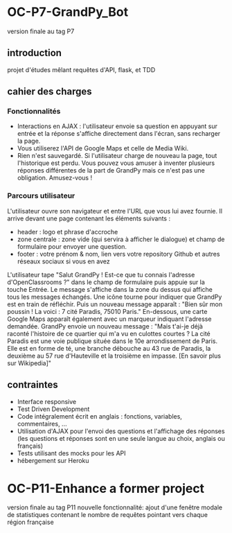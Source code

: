 # OC-P7-GrandPy_Bot

version finale au tag P7

## introduction
 projet d'études mêlant requêtes d'API, flask, et TDD
## cahier des charges
### Fonctionnalités
* Interactions en AJAX : l'utilisateur envoie sa question en appuyant sur entrée et la réponse s'affiche directement dans l'écran, sans recharger la page.
* Vous utiliserez l'API de Google Maps et celle de Media Wiki.
* Rien n'est sauvegardé. Si l'utilisateur charge de nouveau la page, tout l'historique est perdu.
Vous pouvez vous amuser à inventer plusieurs réponses différentes de la part de GrandPy mais ce n'est pas une obligation. Amusez-vous !
### Parcours utilisateur

L'utilisateur ouvre son navigateur et entre l'URL que vous lui avez fournie. Il arrive devant une page contenant les éléments suivants :

* header : logo et phrase d'accroche
* zone centrale : zone vide (qui servira à afficher le dialogue) et champ de formulaire pour envoyer une question.
* footer : votre prénom & nom, lien vers votre repository Github et autres réseaux sociaux si vous en avez

L'utilisateur tape "Salut GrandPy ! Est-ce que tu connais l'adresse d'OpenClassrooms ?" dans le champ de formulaire puis appuie sur la touche Entrée. Le message s'affiche dans la zone du dessus qui affiche tous les messages échangés. Une icône tourne pour indiquer que GrandPy est en train de réfléchir.
Puis un nouveau message apparaît : "Bien sûr mon poussin ! La voici : 7 cité Paradis, 75010 Paris." En-dessous, une carte Google Maps apparaît également avec un marqueur indiquant l'adresse demandée.
GrandPy envoie un nouveau message : "Mais t'ai-je déjà raconté l'histoire de ce quartier qui m'a vu en culottes courtes ? La cité Paradis est une voie publique située dans le 10e arrondissement de Paris. Elle est en forme de té, une branche débouche au 43 rue de Paradis, la deuxième au 57 rue d'Hauteville et la troisième en impasse. [En savoir plus sur Wikipedia]"

## contraintes
* Interface responsive
* Test Driven Development
* Code intégralement écrit en anglais : fonctions, variables, commentaires, ...
* Utilisation d'AJAX pour l'envoi des questions et l'affichage des réponses (les questions et réponses sont en une seule langue au choix, anglais ou français)
* Tests utilisant des mocks pour les API
* hébergement sur Heroku

# OC-P11-Enhance a former project

version finale au tag P11
nouvelle fonctionnalité: ajout d'une fenêtre modale de statistiques contenant le nombre de requêtes pointant vers chaque région française